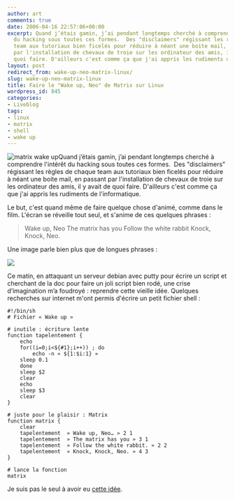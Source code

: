 ```yaml
---
author: art
comments: true
date: 2006-04-16 22:57:06+00:00
excerpt: Quand j’étais gamin, j’ai pendant longtemps cherché à comprendre l'intérêt
  du hacking sous toutes ces formes.  Des "disclaimers" régissant les règles de chaque
  team aux tutoriaux bien ficelés pour réduire à néant une boite mail, en passant
  par l'installation de chevaux de troie sur les ordinateur des amis, il y avais de
  quoi faire. D'ailleurs c'est comme ça que j'ai appris les rudiments de l'informatique.
layout: post
redirect_from: wake-up-neo-matrix-linux/
slug: wake-up-neo-matrix-linux
title: Faire le "Wake up, Neo" de Matrix sur Linux
wordpress_id: 845
categories:
- Liveblog
tags:
- linux
- matrix
- shell
- wake up
---
```


![matrix wake up](https://static.irz.fr/2010/02/matrix-wake-up.jpg)Quand j’étais gamin, j’ai pendant longtemps cherché à comprendre l'intérêt du hacking sous toutes ces formes.  Des "disclaimers" régissant les règles de chaque team aux tutoriaux bien ficelés pour réduire à néant une boite mail, en passant par l'installation de chevaux de troie sur les ordinateur des amis, il y avait de quoi faire. D'ailleurs c'est comme ça que j'ai appris les rudiments de l'informatique.

Le but, c'est quand même de faire quelque chose d'animé, comme dans le film. L'écran se réveille tout seul, et s'anime de ces quelques phrases :



<blockquote>Wake up, Neo
The matrix has you
Follow the white rabbit
Knock, Knock, Neo.</blockquote>



Une image parle bien plus que de longues phrases :

[![](https://static.irz.fr/2009/02/wakeup.gif)](https://static.irz.fr/2009/02/wakeup.gif)

Ce matin, en attaquant un serveur debian avec putty pour écrire un  script et cherchant de la doc pour faire un joli script bien rodé, une  crise d’imagination m’a foudroyé : reprendre cette vieille idée. Quelques recherches sur internet m'ont permis d'écrire un petit fichier shell :

    
    #!/bin/sh
    # Fichier « Wake up »
    
    # inutile : écriture lente
    function tapelentement {
    	echo
    	for((i=0;i<${#1};i++)) ; do
    		echo -n « ${1:$i:1} »
    	sleep 0.1
    	done
    	sleep $2
    	clear
    	echo
    	sleep $3
    	clear
    }
    
    # juste pour le plaisir : Matrix
    function matrix {
    	clear
    	tapelentement  » Wake up, Neo… » 2 1
    	tapelentement  » The matrix has you » 3 1
    	tapelentement  » Follow the white rabbit. » 2 2
    	tapelentement  » Knock, Knock, Neo. » 4 3
    }
    
    # lance la fonction
    matrix


Je suis pas le seul à avoir eu [cette idée](http://forum.ubuntu-fr.org/viewtopic.php?pid=2258751).
